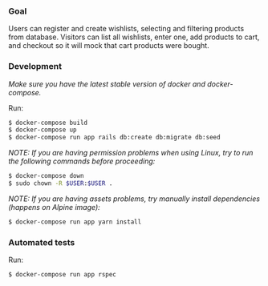 ### Goal
Users can register and create wishlists, selecting and filtering products from database.
Visitors can list all wishlists, enter one, add products to cart, and checkout so it will mock that cart products were bought.

### Development

_Make sure you have the latest stable version of docker and docker-compose._

Run:
```bash
$ docker-compose build
$ docker-compose up
$ docker-compose run app rails db:create db:migrate db:seed
```

_NOTE: If you are having permission problems when using Linux, try to run the following commands before proceeding:_

```bash
$ docker-compose down
$ sudo chown -R $USER:$USER .
```

_NOTE: If you are having assets problems, try manually install dependencies (happens on Alpine image):_

```bash
$ docker-compose run app yarn install
```

### Automated tests

Run:
```bash
$ docker-compose run app rspec
```